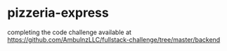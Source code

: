 # pizzeria-express
completing the code challenge available at https://github.com/AmbulnzLLC/fullstack-challenge/tree/master/backend
